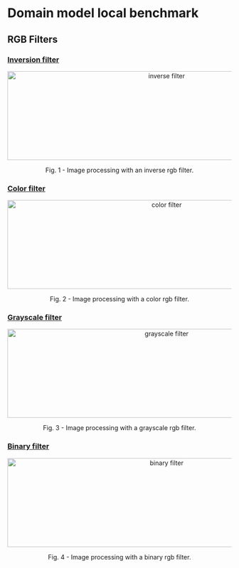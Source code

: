 # Domain model local benchmark

## RGB Filters

### [Inversion filter](https://github.com/Softenraged/Image-Processing/blob/master/Source/ImageProcessing.DomainModel/Model/RgbFilters/Implementation/Inversion/InversionFilter.cs)

<p align="center">
    <img src="https://i.imgur.com/08572mU.png" width="700" height = "200" alt="inverse filter">
    <p align="center">Fig. 1 - Image processing with an inverse rgb filter.</p>
</p>

### [Color filter](https://github.com/Softenraged/Image-Processing/blob/master/Source/ImageProcessing.DomainModel/Model/RgbFilters/Implementation/Color/ColorFilter.cs)

<p align="center">
    <img src="https://i.imgur.com/OEhWIkw.png" width="700" height = "200" alt="color filter">
    <p align="center">Fig. 2 - Image processing with a color rgb filter.</p>
</p>


### [Grayscale filter](https://github.com/Softenraged/Image-Processing/blob/master/Source/ImageProcessing.DomainModel/Model/RgbFilters/Implementation/Grayscale/GrayscaleFilter.cs)

<p align="center">
    <img src="https://i.imgur.com/CMBoh3T.png" width="700" height = "200" alt="grayscale filter">
    <p align="center">Fig. 3 - Image processing with a grayscale rgb filter.</p>
</p>


### [Binary filter](https://github.com/Softenraged/Image-Processing/blob/master/Source/ImageProcessing.DomainModel/Model/RgbFilters/Implementation/Binary/BinaryFilter.cs)

<p align="center">
    <img src="https://i.imgur.com/RsHcWLl.png" width="700" height = "200" alt="binary filter">
    <p align="center">Fig. 4 - Image processing with a binary rgb filter.</p>
</p>


